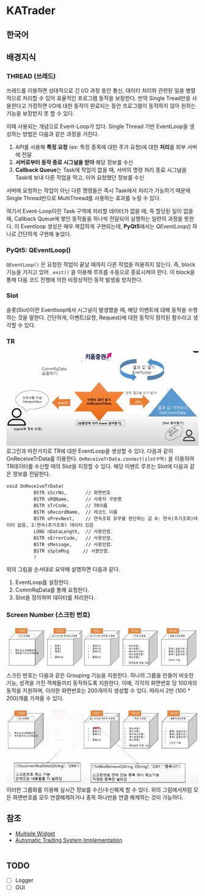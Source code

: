 # KATrader

## 한국어
## 배경지식
### THREAD (쓰레드)
쓰레드를 이용하면 상대적으로 긴 I/O 과정 동안 통신, 데이터 처리와 관련된 일을 병렬적으로 처리할 수 있어 효율적인 프로그램 동작을 보장한다. 만약 Single Tread만을 사용한다고 가정하면 I/O에 대한 동작이 완료되는 동안 프로그램이 동작하지 않아 원하는 기능을 보장받지 못 할 수 있다.  
  
이때 사용되는 개념으로 Event-Loop가 있다. Single Thread 기반 EventLoop을 생성하는 방법은 다음과 같은 과정을 거친다.   

1. API를 사용해 **특정 요청** (ex: 특정 종목에 대한 주가 요청)에 대한 **처리**를 외부 서버에 전달
2. **서버로부터 동작 종료 시그널을 받아** 해당 정보를 수신
3. **Callback Queue**는 Task에 작업이 없을 때, 서버의 명령 처리 종료 시그널을 Task에 보내 다른 작업을 막고, 이어 요청했던 정보를 수신

서버에 요청하는 작업이 아닌 다른 명령들은 즉시 Task에서 처리가 가능하기 때문에 Single Thread만으로 MultiThread를 사용하는 효과를 누릴 수 있다.  
  
여기서 Event-Loop이란 Task 구역에 처리할 데이터가 없을 때, 즉 할당된 일이 없을 때, Callback Queue에 쌓인 동작들을 하나씩 전달되어 실행하는 일련의 과정을 뜻한다. 이 Eventloop 생성은 매우 복잡하게 구현되는데, **PyQt5**에서는 *QEventLoop()* 하나로 간단하게 구현해 놓았다.  
  
### PyQt5: QEventLoop()
`QEventLoop()` 은 요청한 작업이 끝날 때까지 다른 작업을 허용하지 않는다. 즉, block 기능을 가지고 있어 `.exit()` 을 이용해 루프를 수동으로 종료시켜야 한다. 이 block을 통해 다음 코드 진행에 의한 비정상적인 동작 발생을 방지한다.

### Slot
슬롯(Slot)이란 Eventloop에서 시그널이 발생했을 때, 해당 이벤트에 대해 동작을 수행하는 것을 말한다. 간단하게, 이벤트(요청, Request)에 대한 동작이 정의된 함수라고 생각할 수 있다. 

### TR
![TR](./img/TR.JPG)
로그인과 마찬가지로 TR에 대한 EventLoop을 생성할 수 있다. 다음과 같이 OnReceiveTrData를 이용한다. `OnReceiveTrData.connect(slot구역)` 을 이용하여 TR데이터를 수신할 때의 Slot을 지정할 수 있다. 해당 이벤트 루프는 Slot에 다음과 같은 정보를 전달한다.

```
void OnReceiveTrData(
          BSTR sScrNo,       // 화면번호
          BSTR sRQName,      // 사용자 구분명
          BSTR sTrCode,      // TR이름
          BSTR sRecordName,  // 레코드 이름
          BSTR sPrevNext,    // 연속조회 유무를 판단하는 값 0: 연속(추가조회)데이터 없음, 2:연속(추가조회) 데이터 있음
          LONG nDataLength,  // 사용안함.
          BSTR sErrorCode,   // 사용안함.
          BSTR sMessage,     // 사용안함.
          BSTR sSplmMsg     // 사용안함.
          )
```

위의 그림을 순서대로 요약해 설명하면 다음과 같다.
1. EventLoop를 설정한다.
2. CommRqData를 통해 요청한다.
3. Slot을 정의하여 데이터를 처리한다.

### Screen Number (스크린 번호)
![ScreenNo](./img/ScreenNo.jpg)
스크린 번호는 다음과 같은 Grouping 기능을 지원한다. 하나의 그룹을 만들어 비슷한 기능, 성격을 가진 객체들끼리 동작하도록 지원한다. 이때, 각각의 화면번호 당 100개의 동작을 지원하며, 이러한 화면번호는 200개까지 생성할 수 있다. 따라서 2만 (100 * 200)개를 가져올 수 있다.  

![DisconnectScreenNo](./img/DisconnectScreenNo.jpg)
이러한 그룹화를 이용해 실시간 정보를 수신/수신해제 할 수 있다. 위의 그림에서처럼 모든 화면번호를 모두 연결해제하거나 종목 하나만을 연결 해제하는 것이 가능하다.



## 참조
- [Multiple Widget](https://www.learnpyqt.com/tutorials/creating-multiple-windows/)
- [Automatic Trading System Implementation](https://www.youtube.com/channel/UCq7fsrxP6oi6vnYgPkw92jg)
<br></br>

## TODO
- [ ] Logger
- [ ] GUI

